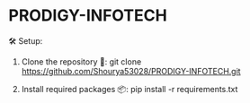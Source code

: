 # PRODIGY-INFOTECH

🛠️ Setup:
1) Clone the repository 📂:
git clone https://github.com/Shourya53028/PRODIGY-INFOTECH.git

2) Install required packages 📦:
pip install -r requirements.txt
